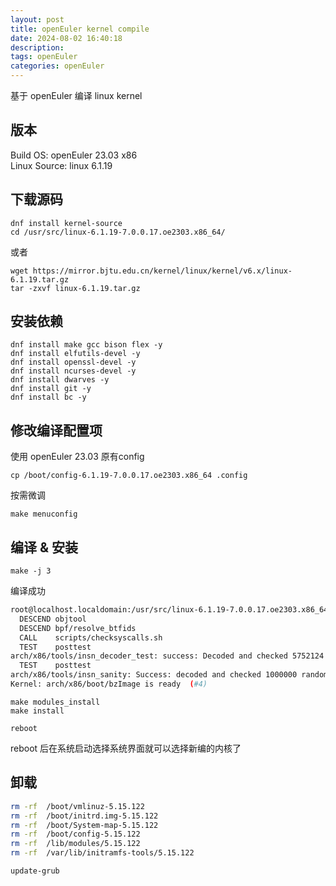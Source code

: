 ```yaml
---
layout: post
title: openEuler kernel compile
date: 2024-08-02 16:40:18
description:
tags: openEuler
categories: openEuler
---
```


基于 openEuler 编译 linux kernel

## 版本

Build OS: openEuler 23.03 x86 \
Linux Source: linux 6.1.19

## 下载源码

```shell
dnf install kernel-source
cd /usr/src/linux-6.1.19-7.0.0.17.oe2303.x86_64/
```

或者

```shell
wget https://mirror.bjtu.edu.cn/kernel/linux/kernel/v6.x/linux-6.1.19.tar.gz
tar -zxvf linux-6.1.19.tar.gz
```

## 安装依赖

```shell
dnf install make gcc bison flex -y
dnf install elfutils-devel -y
dnf install openssl-devel -y
dnf install ncurses-devel -y
dnf install dwarves -y
dnf install git -y
dnf install bc -y
```

## 修改编译配置项

使用 openEuler 23.03 原有config

```shell
cp /boot/config-6.1.19-7.0.0.17.oe2303.x86_64 .config
```

按需微调

```shell
make menuconfig
```

## 编译 & 安装

```shell
make -j 3
```

编译成功

```bash
root@localhost.localdomain:/usr/src/linux-6.1.19-7.0.0.17.oe2303.x86_64 git:(master) make -j 3
  DESCEND objtool
  DESCEND bpf/resolve_btfids
  CALL    scripts/checksyscalls.sh
  TEST    posttest
arch/x86/tools/insn_decoder_test: success: Decoded and checked 5752124 instructions
  TEST    posttest
arch/x86/tools/insn_sanity: Success: decoded and checked 1000000 random instructions with 0 errors (seed:0x84d49b4f)
Kernel: arch/x86/boot/bzImage is ready  (#4)

```

```shell
make modules_install
make install

reboot
```

reboot 后在系统启动选择系统界面就可以选择新编的内核了

## 卸载

```bash
rm -rf  /boot/vmlinuz-5.15.122
rm -rf  /boot/initrd.img-5.15.122
rm -rf  /boot/System-map-5.15.122
rm -rf  /boot/config-5.15.122
rm -rf  /lib/modules/5.15.122
rm -rf  /var/lib/initramfs-tools/5.15.122

update-grub
```
